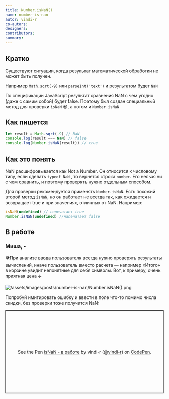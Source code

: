 ```yaml
---
title: Number.isNaN()
name: number-is-nan
autor: vindi-r
co-autors:
designers:
contributors:
summary:
---
```


## Кратко

Существуют ситуации, когда результат математической обработки не может быть получен.

Например `Math.sqrt(-9)` или `parseInt('text')` и результатом будет `NaN`

По спецификации JavaScript результат сравнения NaN с чем угодно (даже с самим собой) будет false. Поэтому был создан специальный метод для проверки `isNaN` 😎, а потом и `Number.isNaN`

## Как пишется

```jsx
let result = Math.sqrt(-9) // NaN
console.log(result === NaN) // false
console.log(Number.isNaN(result)) // true
```

## Как это понять

NaN расшифровывается как Not a Number. Он относится к числовому типу, если сделать `typeof NaN` , то вернется строка `number`. Его нельзя ни с чем сравнить, и поэтому проверять нужно отдельным способом.

Для проверки рекомендуется применять `Number.isNaN`. Есть похожий второй метод `isNaN`, но он работает не всегда так, как ожидается и возвращает true и при значениях, отличных от NaN. Например:

```jsx
isNaN(undefined) // напечатает true
Number.isNaN(undefined) //напечатает false
```

## В работе

<h3>Миша, <span class="twitter">-</span></h3>

🛠При анализе ввода пользователя всегда нужно проверять результаты вычислений, иначе пользователь вместо расчета — например «Итого» в корзине увидит непонятные для себя символы. Вот, к примеру, очень приятная цена ✈️

![/assets/images/posts/number-is-nan/Number.isNaN().png](</assets/images/posts/number-is-nan/Number.isNaN().png>)

Попробуй имитировать ошибку и ввести в поле что-то помимо числа скидки, без проверки тоже получится NaN:

<p class="codepen" data-height="265" data-theme-id="light" data-default-tab="js,result" data-user="vindi-r" data-slug-hash="XQPBGG" style="height: 265px; box-sizing: border-box; display: flex; align-items: center; justify-content: center; border: 2px solid; margin: 1em 0; padding: 1em;" data-pen-title="isNaN - в работе">
  <span>See the Pen <a href="https://codepen.io/vindi-r/pen/XQPBGG">
  isNaN - в работе</a> by vindi-r (<a href="https://codepen.io/vindi-r">@vindi-r</a>)
  on <a href="https://codepen.io">CodePen</a>.</span>
</p>
<script async src="https://static.codepen.io/assets/embed/ei.js"></script>
